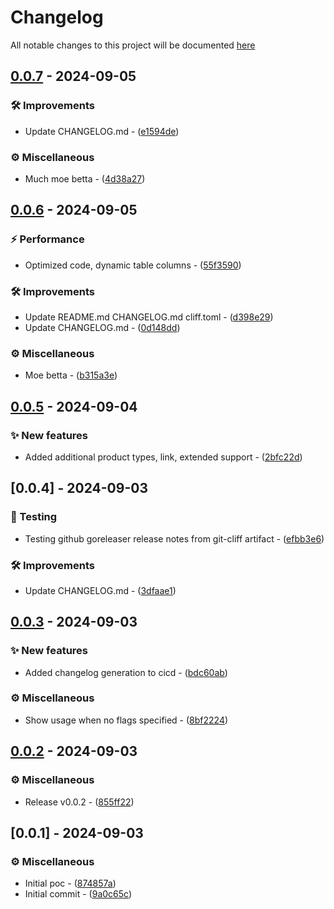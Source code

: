 # Changelog

All notable changes to this project will be documented [here](https://github.com/mr-pmillz/eoldate/blob/main/CHANGELOG.md?ref_type=heads)

## [0.0.7](https://github.com/mr-pmillz/eoldate/compare/v0.0.6...v0.0.7) - 2024-09-05

### 🛠 Improvements

- Update CHANGELOG.md - ([e1594de](https://github.com/mr-pmillz/eoldate/commit/e1594deb64b02903892a87140daaf8ebb4dcd8b0))

### ⚙️ Miscellaneous

- Much moe betta - ([4d38a27](https://github.com/mr-pmillz/eoldate/commit/4d38a27a87471e14ae25002146de498d76b2ac7e))

## [0.0.6](https://github.com/mr-pmillz/eoldate/compare/v0.0.5...v0.0.6) - 2024-09-05

### ⚡ Performance

- Optimized code, dynamic table columns - ([55f3590](https://github.com/mr-pmillz/eoldate/commit/55f3590510073e402c9ba8ab234c13d56b082535))

### 🛠 Improvements

- Update README.md CHANGELOG.md cliff.toml - ([d398e29](https://github.com/mr-pmillz/eoldate/commit/d398e29f3840565fbf14dc86841049681a668882))
- Update CHANGELOG.md - ([0d148dd](https://github.com/mr-pmillz/eoldate/commit/0d148dd3f92802ec48cd1e4933dc9376d83112e8))

### ⚙️ Miscellaneous

- Moe betta - ([b315a3e](https://github.com/mr-pmillz/eoldate/commit/b315a3e7ce6db0c9ef4b7f27e13d994e2f4947d6))

## [0.0.5](https://github.com/mr-pmillz/eoldate/compare/v0.0.4...v0.0.5) - 2024-09-04

### ✨ New features

- Added additional product types, link, extended support - ([2bfc22d](https://github.com/mr-pmillz/eoldate/commit/2bfc22df5bc2d6299a4bcce803ace4547ffec8d3))

## [0.0.4] - 2024-09-03

### 🧪 Testing

- Testing github goreleaser release notes from git-cliff artifact - ([efbb3e6](https://github.com/mr-pmillz/eoldate/commit/efbb3e60ec3e9a4da09ec06a8d8c3948c21d1ed8))

### 🛠 Improvements

- Update CHANGELOG.md - ([3dfaae1](https://github.com/mr-pmillz/eoldate/commit/3dfaae17b22d03532f36613d2d2174085f34d6dc))

## [0.0.3](https://github.com/mr-pmillz/eoldate/compare/v0.0.2...v0.0.3) - 2024-09-03

### ✨ New features

- Added changelog generation to cicd - ([bdc60ab](https://github.com/mr-pmillz/eoldate/commit/bdc60ab253fd8bbeb6d3cce27c94d7ac91bd12ec))

### ⚙️ Miscellaneous

- Show usage when no flags specified - ([8bf2224](https://github.com/mr-pmillz/eoldate/commit/8bf22248442e7e5b45d9bd2987bf675201dc3d77))

## [0.0.2](https://github.com/mr-pmillz/eoldate/compare/v0.0.1...v0.0.2) - 2024-09-03

### ⚙️ Miscellaneous

- Release v0.0.2 - ([855ff22](https://github.com/mr-pmillz/eoldate/commit/855ff2272fa8ae94493965630314f9c047c64149))

## [0.0.1] - 2024-09-03

### ⚙️ Miscellaneous

- Initial poc - ([874857a](https://github.com/mr-pmillz/eoldate/commit/874857a0c84039ef284ccb9d7b7f82ca6967be4e))
- Initial commit - ([9a0c65c](https://github.com/mr-pmillz/eoldate/commit/9a0c65c4587c942f4013fd1a54b1925770c235f6))

<!-- generated by git-cliff -->
